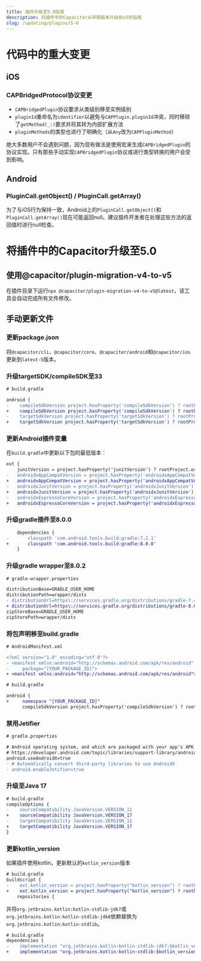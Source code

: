 ```yaml
---
title: 插件升级至5.0指南
description: 将插件中的Capacitor从早期版本升级到v5的指南
slug: /updating/plugins/5-0
---
```


# 代码中的重大变更

## iOS
### CAPBridgedProtocol协议变更

* `CAPBridgedPlugin`协议要求从类级别移至实例级别
* `pluginId`重命名为`identifier`以避免与`CAPPlugin.pluginId`冲突，同时移除了`getMethod(_:)`要求并将其转为内部扩展方法
* `pluginMethods`的类型也进行了明确化（从`Any`改为`CAPPluginMethod`）

绝大多数用户不会遇到问题，因为现有做法是使用宏来生成`CAPBridgedPlugin`的协议实现。只有那些手动实现`CAPBridgedPlugin`协议或进行类型转换的用户会受到影响。

## Android

### PluginCall.getObject() / PluginCall.getArray()

为了与iOS行为保持一致，Android上的`PluginCall.getObject()`和`PluginCall.getArray()`现在可能返回null。建议插件开发者在处理这些方法的返回值时进行null检查。

# 将插件中的Capacitor升级至5.0

## 使用@capacitor/plugin-migration-v4-to-v5

在插件目录下运行`npx @capacitor/plugin-migration-v4-to-v5@latest`，该工具会自动完成所有文件修改。

## 手动更新文件

### 更新package.json

将`@capacitor/cli`、`@capacitor/core`、`@capacitor/android`和`@capacitor/ios`更新到`latest-5`版本。

### 升级targetSDK/compileSDK至33
```diff
# build.gradle

android {
-    compileSdkVersion project.hasProperty('compileSdkVersion') ? rootProject.ext.compileSdkVersion : 32
+    compileSdkVersion project.hasProperty('compileSdkVersion') ? rootProject.ext.compileSdkVersion : 33
-    targetSdkVersion project.hasProperty('targetSdkVersion') ? rootProject.ext.targetSdkVersion : 32
+    targetSdkVersion project.hasProperty('targetSdkVersion') ? rootProject.ext.targetSdkVersion : 33
```

### 更新Android插件变量

在`build.gradle`中更新以下包的最低版本：

```diff
ext {
    junitVersion = project.hasProperty('junitVersion') ? rootProject.ext.junitVersion : '4.13.2'
-   androidxAppCompatVersion = project.hasProperty('androidxAppCompatVersion') ? rootProject.ext.androidxAppCompatVersion : '1.4.2'
+   androidxAppCompatVersion = project.hasProperty('androidxAppCompatVersion') ? rootProject.ext.androidxAppCompatVersion : '1.6.1'
-   androidxJunitVersion = project.hasProperty('androidxJunitVersion') ? rootProject.ext.androidxJunitVersion : '1.1.3'
+   androidxJunitVersion = project.hasProperty('androidxJunitVersion') ? rootProject.ext.androidxJunitVersion : '1.1.5'
-   androidxEspressoCoreVersion = project.hasProperty('androidxEspressoCoreVersion') ? rootProject.ext.androidxEspressoCoreVersion : '3.4.0'
+   androidxEspressoCoreVersion = project.hasProperty('androidxEspressoCoreVersion') ? rootProject.ext.androidxEspressoCoreVersion : '3.5.1'
```

### 升级gradle插件至8.0.0

```diff
    dependencies {
-       classpath 'com.android.tools.build:gradle:7.2.1'
+       classpath 'com.android.tools.build:gradle:8.0.0'
    }
```

### 升级gradle wrapper至8.0.2

```diff
# gradle-wrapper.properties

distributionBase=GRADLE_USER_HOME
distributionPath=wrapper/dists
- distributionUrl=https\://services.gradle.org/distributions/gradle-7.4.2-all.zip
+ distributionUrl=https\://services.gradle.org/distributions/gradle-8.0.2-all.zip
zipStoreBase=GRADLE_USER_HOME
zipStorePath=wrapper/dists
```

### 将包声明移至build.gradle

```diff
# AndroidManifest.xml

<?xml version="1.0" encoding="utf-8"?>
- <manifest xmlns:android="http://schemas.android.com/apk/res/android"
-     package="[YOUR_PACKAGE_ID]">
+ <manifest xmlns:android="http://schemas.android.com/apk/res/android">
```

```diff
# build.gradle

android {
+     namespace "[YOUR_PACKAGE_ID]"
      compileSdkVersion project.hasProperty('compileSdkVersion') ? rootProject.ext.compileSdkVersion : 33
```

### 禁用Jetifier

```diff 
# gradle.properties

# Android operating system, and which are packaged with your app's APK
# https://developer.android.com/topic/libraries/support-library/androidx-rn
android.useAndroidX=true
- # Automatically convert third-party libraries to use AndroidX
- android.enableJetifier=true
```

### 升级至Java 17

```diff
# build.gradle
compileOptions {
-    sourceCompatibility JavaVersion.VERSION_11
+    sourceCompatibility JavaVersion.VERSION_17
-    targetCompatibility JavaVersion.VERSION_11
+    targetCompatibility JavaVersion.VERSION_17
}
```

### 更新kotlin_version

如果插件使用kotlin，更新默认的`kotlin_version`版本

```diff
# build.gradle
buildscript {
-    ext.kotlin_version = project.hasProperty("kotlin_version") ? rootProject.ext.kotlin_version : '1.7.0'
+    ext.kotlin_version = project.hasProperty("kotlin_version") ? rootProject.ext.kotlin_version : '1.8.20'
    repositories {
```

并将`org.jetbrains.kotlin:kotlin-stdlib-jdk7`或`org.jetbrains.kotlin:kotlin-stdlib-jdk8`依赖替换为`org.jetbrains.kotlin:kotlin-stdlib`。

```diff
# build.gradle
dependencies {
-    implementation "org.jetbrains.kotlin:kotlin-stdlib-jdk7:$kotlin_version"
+    implementation "org.jetbrains.kotlin:kotlin-stdlib:$kotlin_version"
```